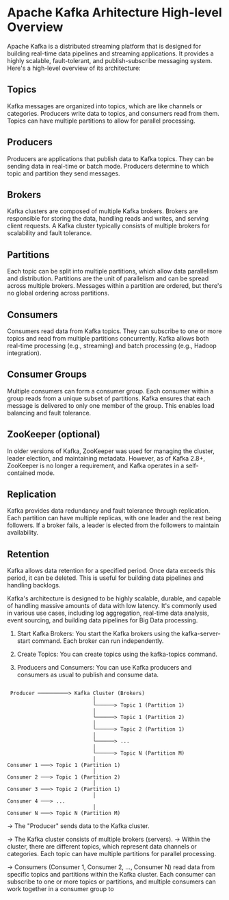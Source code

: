 # Apache Kafka Arhitecture High-level Overview

Apache Kafka is a distributed streaming platform that is designed for building real-time data pipelines and streaming applications. It provides a highly scalable, fault-tolerant, and publish-subscribe messaging system. Here's a high-level overview of its architecture:

##  Topics
Kafka messages are organized into topics, which are like channels or categories. Producers write data to topics, and consumers read from them. Topics can have multiple partitions to allow for parallel processing.

## Producers
Producers are applications that publish data to Kafka topics. They can be sending data in real-time or batch mode. Producers determine to which topic and partition they send messages.

## Brokers
Kafka clusters are composed of multiple Kafka brokers. Brokers are responsible for storing the data, handling reads and writes, and serving client requests. A Kafka cluster typically consists of multiple brokers for scalability and fault tolerance.

## Partitions
Each topic can be split into multiple partitions, which allow data parallelism and distribution. Partitions are the unit of parallelism and can be spread across multiple brokers. Messages within a partition are ordered, but there's no global ordering across partitions.

## Consumers
Consumers read data from Kafka topics. They can subscribe to one or more topics and read from multiple partitions concurrently. Kafka allows both real-time processing (e.g., streaming) and batch processing (e.g., Hadoop integration).

## Consumer Groups
Multiple consumers can form a consumer group. Each consumer within a group reads from a unique subset of partitions. Kafka ensures that each message is delivered to only one member of the group. This enables load balancing and fault tolerance.

## ZooKeeper (optional)
In older versions of Kafka, ZooKeeper was used for managing the cluster, leader election, and maintaining metadata. However, as of Kafka 2.8+, ZooKeeper is no longer a requirement, and Kafka operates in a self-contained mode.

## Replication
Kafka provides data redundancy and fault tolerance through replication. Each partition can have multiple replicas, with one leader and the rest being followers. If a broker fails, a leader is elected from the followers to maintain availability.

## Retention
Kafka allows data retention for a specified period. Once data exceeds this period, it can be deleted. This is useful for building data pipelines and handling backlogs.

Kafka's architecture is designed to be highly scalable, durable, and capable of handling massive amounts of data with low latency. It's commonly used in various use cases, including log aggregation, real-time data analysis, event sourcing, and building data pipelines for Big Data processing.

1. Start Kafka Brokers: You start the Kafka brokers using the kafka-server-start command. Each broker can run independently.

2. Create Topics: You can create topics using the kafka-topics command.

3. Producers and Consumers: You can use Kafka producers and consumers as usual to publish and consume data.

```

 Producer ──────────> Kafka Cluster (Brokers)
                            │
                            └──────> Topic 1 (Partition 1)
                            │
                            └──────> Topic 1 (Partition 2)
                            │
                            └──────> Topic 2 (Partition 1)
                            │
                            └──────> ...
                            │
                            └──────> Topic N (Partition M)
                            │
Consumer 1 ───> Topic 1 (Partition 1)
                            │
Consumer 2 ───> Topic 1 (Partition 2)
                            │
Consumer 3 ───> Topic 2 (Partition 1)
                            │
Consumer 4 ───> ...
                            │
Consumer N ───> Topic N (Partition M)
```

 -> The "Producer" sends data to the Kafka cluster.
 
 -> The Kafka cluster consists of multiple brokers (servers).
 -> Within the cluster, there are different topics, which represent data channels or categories. Each topic can have multiple partitions for parallel processing.
 
 -> Consumers (Consumer 1, Consumer 2, ..., Consumer N) read data from specific topics and partitions within the Kafka cluster. Each consumer can subscribe to one or more topics or partitions, and multiple consumers can work together in a consumer group to